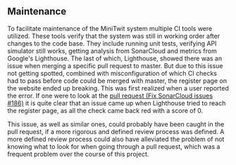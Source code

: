 ## Maintenance
To facilitate maintenance of the MiniTwit system multiple CI tools were utilized. These tools verify that the system was still in working order after changes to the code base. They include running unit tests, verifying API simulator still works, getting analysis from SonarCloud and metrics from Google's Lighthouse. 
The last of which, Lighthouse, showed there was an issue when merging a specific pull request to master. 
But due to this issue not getting spotted, combined with misconfiguration of which CI checks had to pass before code could be merged with master, the register page on the website ended up breaking. This was first realized when a user reported the error. 
If one were to look at the [pull request (Fix SonarCloud issues #186)](https://github.com/jlndk/devoops/pull/186) it is quite clear that an issue came up when Lighthouse tried to reach the register page, as all the check came back red with a score of 0. 

This issue, as well as similar ones, could probably have been caught in the pull request, if a more rigorous and defined review process was defined. 
A more defined review process could also have alleviated the problem of not knowing what to look for when going through a pull request, which was a frequent problem over the course of this project.